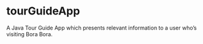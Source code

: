 # tourGuideApp
 A Java Tour Guide App which presents relevant information to a user who’s visiting Bora Bora. 
